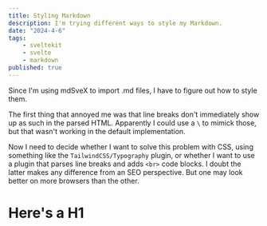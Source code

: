 ```yaml
---
title: Styling Markdown
description: I'm trying different ways to style my Markdown.
date: "2024-4-6"
tags:
    - sveltekit
    - svelte
    - markdown
published: true
---
```


Since I'm using mdSveX to import .md files, I have to figure out how to style them.

The first thing that annoyed me was that line breaks don't immediately show up as such in the parsed HTML. Apparently I could use a `\` to mimick those, but that wasn't working in the default implementation.

Now I need to decide whether I want to solve this problem with CSS, using something like the `TailwindCSS/Typography` plugin, or whether I want to use a plugin that parses line breaks and adds `<br>` code blocks. I doubt the latter makes any difference from an SEO perspective. But one may look better on more browsers than the other.

# Here's a H1
